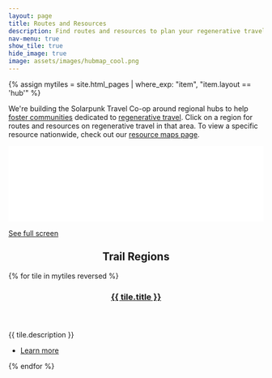 ```yaml
---
layout: page
title: Routes and Resources
description: Find routes and resources to plan your regenerative travel journeys.
nav-menu: true
show_tile: true
hide_image: true
image: assets/images/hubmap_cool.png
---
```


{% assign mytiles = site.html_pages | where_exp: "item", "item.layout == 'hub'" %}


<p>We're building the Solarpunk Travel Co-op around regional hubs to help <a href="story.html">foster communities</a> dedicated to <a href="regenerative-travel.html">regenerative travel</a>. Click on a region for routes and resources on regenerative travel in that area.  To view a specific resource nationwide, check out our <a href="resources.html">resource maps page</a>. </p>

<div class="iframeholder"><iframe width="100%" id="map" frameborder="0" allowfullscreen src="//umap.openstreetmap.fr/en/map/trail-cooperative-overview_684823?scaleControl=false&miniMap=false&scrollWheelZoom=false&zoomControl=true&allowEdit=false&moreControl=true&searchControl=null&tilelayersControl=null&embedControl=null&datalayersControl=true&onLoadPanel=undefined&captionBar=false"></iframe></div><p><a href="//umap.openstreetmap.fr/en/map/trail-cooperative-overview_684823">See full screen</a></p>

<section id="two" class="spotlights">
    <h2 style="margin-top:5%;text-align:center;">Trail Regions</h2>
    {% for tile in mytiles reversed %}
    <section>
        <a href="{{ tile.url  | relative_url }}" class="image">
            <img src="{{ tile.image }}" alt="" data-position="center center" />
        </a>
        <div class="content">
            <div class="inner">
                <header class="major">
                    <h3>
                        <a href="{{ tile.url  | relative_url }}">{{ tile.title }}</a>
                    </h3>
                </header>
                <p>{{ tile.description }}</p>
                <ul class="actions">
                    <li><a href="{{ tile.url  | relative_url }}" class="button">Learn more</a></li>
                </ul>
            </div>
        </div>
    </section>
    {% endfor %}
</section>


